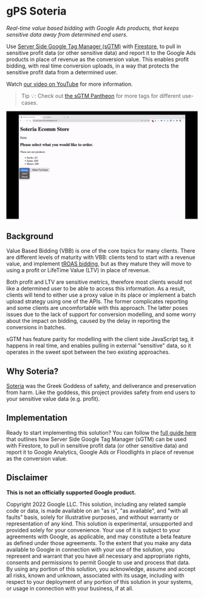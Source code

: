 # gPS Soteria

_Real-time value based bidding with Google Ads products, that keeps sensitive
data away from determined end users._

Use [Server Side Google Tag Manager (sGTM)](
https://developers.google.com/tag-platform/tag-manager/server-side) with
[Firestore](https://cloud.google.com/firestore), to pull in sensitive profit
data (or other sensitive data) and report it to the Google Ads products in place
of revenue as the conversion value. This enables profit bidding, with real time
conversion uploads, in a way that protects the sensitive profit data from a
determined user.

Watch [our video on YouTube](https://youtube.com/watch?v=wCJ7XvKs_Ak) for more
information.

> Tip 💡: Check out [the sGTM Pantheon](
    https://github.com/google-marketing-solutions/gps-sgtm-pantheon/tree/main)
for more tags for different use-cases.

![Demo gif](./docs/img/demo.gif)

## Background
Value Based Bidding (VBB) is one of the core topics for many clients. There are
different levels of maturity with VBB: clients tend to start with a revenue
value, and implement [tROAS bidding](
https://support.google.com/google-ads/answer/6268637?hl=en-GB), but as they
mature they will move to using a profit or LifeTime Value (LTV) in place of
revenue.

Both profit and LTV are sensitive metrics, therefore most clients would not like
a determined user to be able to access this information. As a result, clients
will tend to either use a proxy value in its place or implement a batch upload
strategy using one of the APIs. The former complicates reporting and some
clients are uncomfortable with this approach. The latter poses issues due to the
lack of support for conversion modelling, and some worry about the impact on
bidding, caused by the delay in reporting the conversions in batches.

sGTM has feature parity for modelling with the client side JavaScript tag, it
happens in real time, and enables pulling in external "sensitive" data, so it
operates in the sweet spot between the two existing approaches.

## Why Soteria?

[Soteria](https://en.wikipedia.org/wiki/Soteria_(mythology)) was the Greek
Goddess of safety, and deliverance and preservation from harm. Like the goddess,
this project provides safety from end users to your sensitive value data (e.g.
profit).

## Implementation
Ready to start implementing this solution? You can follow the
[full guide here](./docs/GUIDE.md) that outlines how Server Side Google Tag
Manager (sGTM) can be used with Firestore, to pull in sensitive profit data
(or other sensitive data) and report it to Google Analytics, Google Ads or
Floodlights in place of revenue as the conversion value.

## Disclaimer
__This is not an officially supported Google product.__

Copyright 2022 Google LLC. This solution, including any related sample code or
data, is made available on an "as is", "as available", and "with all faults"
basis, solely for illustrative purposes, and without warranty or representation
of any kind. This solution is experimental, unsupported and provided solely for
your convenience. Your use of it is subject to your agreements with Google, as
applicable, and may constitute a beta feature as defined under those agreements.
To the extent that you make any data available to Google in connection with your
use of the solution, you represent and warrant that you have all necessary and
appropriate rights, consents and permissions to permit Google to use and process
that data. By using any portion of this solution, you acknowledge, assume and
accept all risks, known and unknown, associated with its usage, including with
respect to your deployment of any portion of this solution in your systems, or
usage in connection with your business, if at all.
